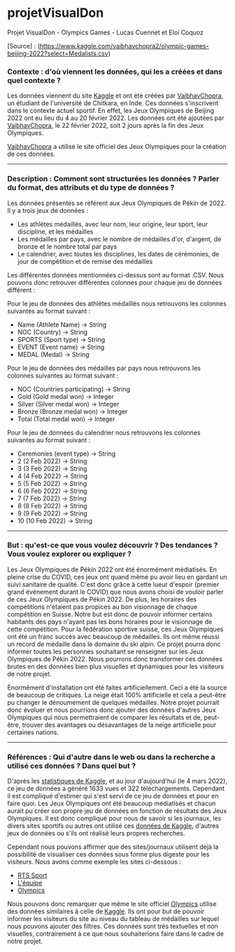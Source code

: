 # projetVisualDon
Projet VisualDon - Olympics Games - Lucas Cuennet et Eloi Coquoz

[Source] : (https://www.kaggle.com/vaibhavchopra2/olympic-games-beijing-2022?select=Medalists.csv)

### Contexte : d'où viennent les données, qui les a créées et dans quel contexte ?
Les données viennent du site [Kaggle](www.kaggle.com) et ont été créées par [VaibhavChopra](https://www.kaggle.com/vaibhavchopra2), un étudiant de l'université de Chitkara, en Inde. Ces données s'inscrivent dans le contexte actuel sportif. En effet, les Jeux Olympiques de Beijing 2022 ont eu lieu du 4 au 20 février 2022. Les données ont été ajoutées par [VaibhavChopra](https://www.kaggle.com/vaibhavchopra2), le 22 février 2022, soit 2 jours après la fin des Jeux Olympiques.

[VaibhavChopra](https://www.kaggle.com/vaibhavchopra2) a utilisé le site officiel des Jeux Olympiques pour la création de ces données.

----

### Description : Comment sont structurées les données ? Parler du format, des attributs et du type de données ?
Les données présentes se référent aux Jeux Olympiques de Pékin de 2022. Il y a trois jeux de données :
* Les athlètes médaillés, avec leur nom, leur origine, leur sport, leur discipline, et les médailles
* Les médailles par pays, avec le nombre de médailles d'or, d'argent, de bronze et le nombre total par pays
* Le calendrier, avec toutes les disciplines, les dates de cérémonies, de jour de compétition et de remise des médailles

Les différentes données mentionnées ci-dessus sont au format .CSV. Nous pouvons donc retrouver différentes colonnes pour chaque jeu de données différent :


Pour le jeu de données des athlètes médaillés nous retrouvons les colonnes suivantes au format suivant :
* Name (Athlete Name) -> String
* NOC (Country) -> String
* SPORTS (Sport type) -> String
* EVENT (Event name) -> String
* MEDAL (Medal) -> String


Pour le jeu de données des médailles par pays nous retrouvons les colonnes suivantes au format suivant :
* NOC (Countries participating) -> String
* Gold (Gold medal won) -> Integer
* Silver (Silver medal won) -> Integer
* Bronze (Bronze medal won) -> Integer
* Total (Total medal won) -> Integer


Pour le jeu de données du calendrier nous retrouvons les colonnes suivantes au format suivant :
* Ceremonies (event type) -> String
* 2 (2 Feb 2022) -> String
* 3 (3 Feb 2022) -> String
* 4 (4 Feb 2022) -> String
* 5 (5 Feb 2022) -> String
* 6 (6 Feb 2022) -> String
* 7 (7 Feb 2022) -> String
* 8 (8 Feb 2022) -> String
* 9 (9 Feb 2022) -> String
* 10 (10 Feb 2022) -> String

----

### But : qu'est-ce que vous voulez découvrir ? Des tendances ? Vous voulez explorer ou expliquer ?
Les Jeux Olympiques de Pékin 2022 ont été énormément médiatisés. En pleine crise du COVID, ces jeux ont quand même pu avoir lieu en gardant un suivi sanitaire de qualité. C'est donc grâce à cette lueur d'espoir (premier grand événement durant le COVID) que nous avons choisi de vouloir parler de ces Jeux Olympiques de Pékin 2022. De plus, les horaires des compétitions n'étaient pas propices au bon visionnage de chaque compétition en Suisse. Notre but est donc de pouvoir informer certains habitants des pays n'ayant pas les bons horaires pour le visionnage de cette compétition. Pour la fédération sportive suisse, ces Jeux Olympiques ont été un franc succès avec beaucoup de médailles. Ils ont même réussi un record de médaille dans le domaine du ski alpin. Ce projet pourra donc informer toutes les personnes souhaitant se renseigner sur les Jeux Olympiques de Pékin 2022. Nous pourrons donc transformer ces données brutes en des données bien plus visuelles et dynamiques pour les visiteurs de notre projet.

Énormément d'installation ont été faites artificiellement. Ceci a été la source de beaucoup de critiques. La neige était 100% artificielle et cela a peut-être pu changer le dénoumement de quelques médailles. Notre projet pourrait donc évoluer et nous pourrions donc ajouter des données d'autres Jeux Olympiques qui nous permettraient de comparer les résultats et de, peut-être, trouver des avantages ou désavantages de la neige artificielle pour certaines nations.

----

### Références : Qui d'autre dans le web ou dans la recherche a utilisé ces données ? Dans quel but ?
D'après les [statistiques de Kaggle](https://www.kaggle.com/vaibhavchopra2/olympic-games-beijing-2022/activity), et au jour d'aujourd'hui (le 4 mars 2022), ce jeu de données a généré 1633 vues et 322 téléchargements. Cependant il est compliqué d'estimer qui s'est servi de ce jeu de données et pour en faire quoi. Les Jeux Olympiques ont été beaucoup médiatisés et chacun aurait pu créer son propre jeu de données en fonction de résultats des Jeux Olympiques.
Il est donc compliqué pour nous de savoir si les journaux, les divers sites sportifs ou autres ont utilisé ces [données de Kaggle](https://www.kaggle.com/vaibhavchopra2/olympic-games-beijing-2022/activity), d'autres jeux de données ou s'ils ont réalisé leurs propres recherches.


Cependant nous pouvons affirmer que des sites/journaux utilisent déjà la possibilité de visualiser ces données sous forme plus digeste pour les visiteurs. Nous avons comme exemple les sites ci-dessous :
* [RTS Sport](https://www.rts.ch/sport/jo/beijing-2022/widgets/resultats)
* [L'équipe](https://www.lequipe.fr/jeux-olympiques-hiver/page-tableau-des-medailles/par-pays)
* [Olympics](https://olympics.com/beijing-2022/olympic-games/fr/resultats/tous-les-sports/compte-de-medailles.htm)

Nous pouvons donc remarquer que même le site officiel [Olympics](https://olympics.com/beijing-2022/olympic-games/fr/resultats/tous-les-sports/compte-de-medailles.htm) utilise des données similaires à celle de [Kaggle](https://www.kaggle.com/vaibhavchopra2/olympic-games-beijing-2022/activity). Ils ont pour but de pouvoir informer les visiteurs du site au niveau du tableau de médailles sur lequel nous pouvons ajouter des filtres. Ces données sont très textuelles et non visuelles, contrairement à ce que nous souhaiterions faire dans le cadre de notre projet.
